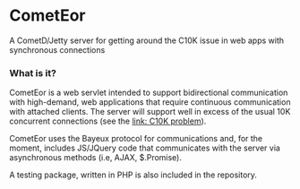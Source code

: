 CometEor
========

A CometD/Jetty server for getting around the C10K issue in web apps with synchronous connections

### What is it?

CometEor is a web servlet intended to support bidirectional communication with high-demand, web applications that require continuous communication with attached clients. The server will support well in excess of the usual 10K concurrent connections (see the [link: C10K problem](http://www.kegel.com/c10k.html)). 

CometEor uses the Bayeux protocol for communications and, for the moment, includes JS/JQuery code that communicates with the server via asynchronous methods (i.e, AJAX, $.Promise).

A testing package, written in PHP is also included in the repository.
